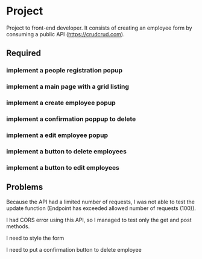 # Project 
Project to front-end developer.
It consists of creating an employee form by consuming a public API (https://crudcrud.com).

## Required
### implement a people registration popup
### implement a main page with a grid listing
### implement a create employee popup
### implement a confirmation poppup to delete
### implement a edit employee popup
### implement a button to delete employees
### implement a button to edit employees

## Problems
Because the API had a limited number of requests, I was not able to test the update function (Endpoint has exceeded allowed number of requests (100)).

I had CORS error using this API, so I managed to test only the get and post methods.

I need to style the form

I need to put a confirmation button to delete employee
